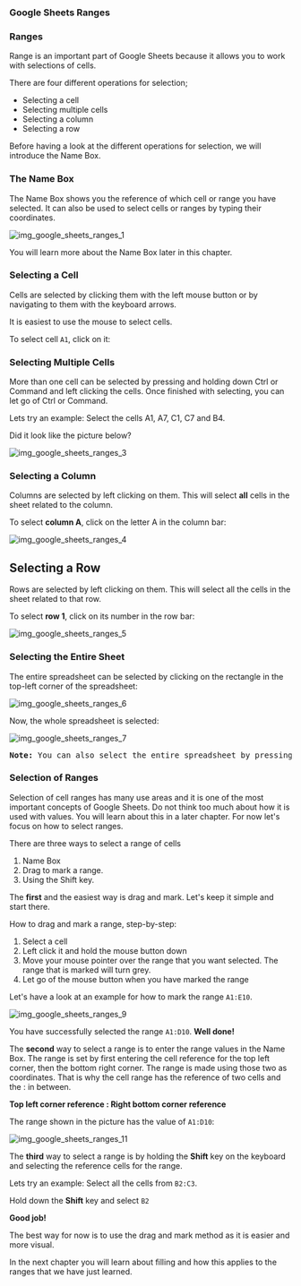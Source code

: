 ### Google Sheets Ranges




### Ranges


Range is an important part of Google Sheets because it allows you to work with selections of cells.

There are four different operations for selection;

* Selecting a cell
* Selecting multiple cells
* Selecting a column
* Selecting a row

Before having a look at the different operations for selection, we will introduce the Name Box.




### The Name Box

The Name Box shows you the reference of which cell or range you have selected. It can also be used to select cells or ranges by typing their coordinates.

![img_google_sheets_ranges_1](https://user-images.githubusercontent.com/47166768/191910355-c3e18ef1-4e8c-4455-90c8-85d5997f086d.png)


You will learn more about the Name Box later in this chapter.


### Selecting a Cell

Cells are selected by clicking them with the left mouse button or by navigating to them with the keyboard arrows.

It is easiest to use the mouse to select cells.

To select cell `A1`, click on it:



### Selecting Multiple Cells

More than one cell can be selected by pressing and holding down Ctrl or Command and left clicking the cells. Once finished with selecting, you can let go of Ctrl or Command.

Lets try an example: Select the cells A1, A7, C1, C7 and B4.

Did it look like the picture below?

![img_google_sheets_ranges_3](https://user-images.githubusercontent.com/47166768/191910617-b5239fd8-7b6d-4322-8075-0042a62ecbaf.png)





### Selecting a Column

Columns are selected by left clicking on them. This will select **all** cells in the sheet related to the column.

To select **column A**, click on the letter A in the column bar:


![img_google_sheets_ranges_4](https://user-images.githubusercontent.com/47166768/191910713-6bd8f24e-f1d8-44b2-84c6-6076aca14d7e.png)

Selecting a Row
---
Rows are selected by left clicking on them. This will select all the cells in the sheet related to that row.

To select **row 1**, click on its number in the row bar:


![img_google_sheets_ranges_5](https://user-images.githubusercontent.com/47166768/191911059-83e13c15-c439-4363-b622-aac315fd9418.png)

### Selecting the Entire Sheet

The entire spreadsheet can be selected by clicking on the rectangle in the top-left corner of the spreadsheet: 

![img_google_sheets_ranges_6](https://user-images.githubusercontent.com/47166768/191911095-f26c313b-e3ac-4f8b-bf04-bd7297f47da2.png)

Now, the whole spreadsheet is selected:

![img_google_sheets_ranges_7](https://user-images.githubusercontent.com/47166768/191911125-5f37f1ac-b18e-47b7-8498-e97435b54ded.png)

<pre>
<b>Note:</b> You can also select the entire spreadsheet by pressing <b>Ctrl+A</b> for Windows, or <b>Command+A</b> for MacOS.
</pre>




### Selection of Ranges

Selection of cell ranges has many use areas and it is one of the most important concepts of Google Sheets. Do not think too much about how it is used with values. You will learn about this in a later chapter. For now let's focus on how to select ranges.

There are three ways to select a range of cells

1. Name Box
2. Drag to mark a range.
3. Using the Shift key.

The **first** and the easiest way is drag and mark. Let's keep it simple and start there.

How to drag and mark a range, step-by-step:

1. Select a cell
2. Left click it and hold the mouse button down
3. Move your mouse pointer over the range that you want selected. The range that is marked will turn grey.
4. Let go of the mouse button when you have marked the range


Let's have a look at an example for how to mark the range `A1:E10`.


![img_google_sheets_ranges_9](https://user-images.githubusercontent.com/47166768/191911665-ea551474-08d1-46e8-8bb3-4d91225871a9.png)

You have successfully selected the range `A1:D10`. **Well done!**

The **second** way to select a range is to enter the range values in the Name Box. The range is set by first entering the cell reference for the top left corner, then the bottom right corner. The range is made using those two as coordinates. That is why the cell range has the reference of two cells and the : in between.

**Top left corner reference : Right bottom corner reference**

The range shown in the picture has the value of `A1:D10`:

![img_google_sheets_ranges_11](https://user-images.githubusercontent.com/47166768/191911888-88c174ba-cb65-4da6-b198-56e804500129.png)


The **third** way to select a range is by holding the **Shift** key on the keyboard and selecting the reference cells for the range.

Lets try an example: Select all the cells from `B2:C3`.

Hold down the **Shift** key and select `B2`


**Good job!**

The best way for now is to use the drag and mark method as it is easier and more visual.

In the next chapter you will learn about filling and how this applies to the ranges that we have just learned.

